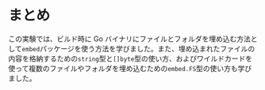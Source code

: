# まとめ

この実験では、ビルド時に Go バイナリにファイルとフォルダを埋め込む方法として`embed`パッケージを使う方法を学びました。また、埋め込まれたファイルの内容を格納するための`string`型と`[]byte`型の使い方、およびワイルドカードを使って複数のファイルやフォルダを埋め込むための`embed.FS`型の使い方も学びました。
